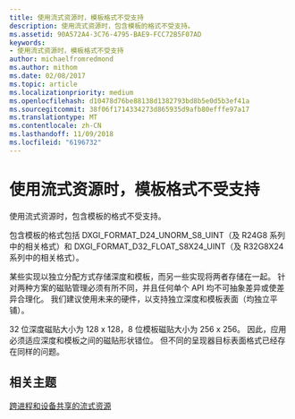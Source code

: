 ```yaml
---
title: 使用流式资源时，模板格式不受支持
description: 使用流式资源时，包含模板的格式不受支持。
ms.assetid: 90A572A4-3C76-4795-BAE9-FCC72B5F07AD
keywords:
- 使用流式资源时，模板格式不受支持
author: michaelfromredmond
ms.author: mithom
ms.date: 02/08/2017
ms.topic: article
ms.localizationpriority: medium
ms.openlocfilehash: d10478d76be88138d1382793bd8b5e0d5b3ef41a
ms.sourcegitcommit: 38f06f1714334273d865935d9afb80efffe97a17
ms.translationtype: MT
ms.contentlocale: zh-CN
ms.lasthandoff: 11/09/2018
ms.locfileid: "6196732"
---
```

# <a name="stencil-formats-not-supported-with-streaming-resources"></a>使用流式资源时，模板格式不受支持


使用流式资源时，包含模板的格式不受支持。

包含模板的格式包括 DXGI\_FORMAT\_D24\_UNORM\_S8\_UINT（及 R24G8 系列中的相关格式）和 DXGI\_FORMAT\_D32\_FLOAT\_S8X24\_UINT（及 R32G8X24 系列中的相关格式）。

某些实现以独立分配方式存储深度和模板，而另一些实现将两者存储在一起。 针对两种方案的磁贴管理必须有所不同，并且任何单个 API 均不可抽象差异或使差异合理化。 我们建议使用未来的硬件，以支持独立深度和模板表面（均独立平铺）。

32 位深度磁贴大小为 128 x 128，8 位模板磁贴大小为 256 x 256。 因此，应用必须适应深度和模板之间的磁贴形状错位。 但不同的呈现器目标表面格式已经存在同样的问题。

## <a name="span-idrelated-topicsspanrelated-topics"></a><span id="related-topics"></span>相关主题


[跨进程和设备共享的流式资源](streaming-resource-cross-process-and-device-sharing.md)

 

 




